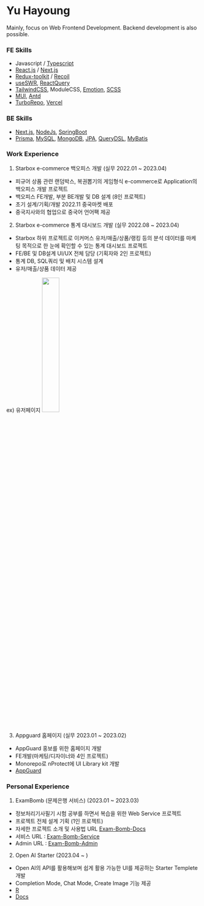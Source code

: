 # Yu Hayoung

Mainly, focus on Web Frontend Development. Backend development is also possible.

### FE Skills
- Javascript / [Typescript](https://www.typescriptlang.org/)
- [React.js](https://reactjs.org/) / [Next.js](https://nextjs.org/)
- [Redux-toolkit](https://redux-toolkit.js.org/) / [Recoil](https://recoiljs.org/)
- [useSWR](https://swr.vercel.app/ko), [ReactQuery](https://react-query-v3.tanstack.com/)
- [TailwindCSS](https://tailwindcss.com/), ModuleCSS, [Emotion](https://emotion.sh/), [SCSS](https://sass-lang.com/)
- [MUI](https://mui.com), [Antd](https://ant.design)
- [TurboRepo](https://turbo.build/), [Vercel](https://vercel.com/)

### BE Skills
- [Next.js](https://nextjs.org/), [NodeJs](https://nodejs.org/), [SpringBoot](https://spring.io/)
- [Prisma](https://www.prisma.io/), [MySQL](https://www.mysql.com/), [MongoDB](https://www.mongodb.com/), [JPA](https://spring.io/projects/spring-data-jpa), [QueryDSL](http://querydsl.com/), [MyBatis](https://mybatis.org/mybatis-3/)


### Work Experience
1. Starbox e-commerce 백오피스 개발 (실무 2022.01 ~ 2023.04)
- 피규어 상품 관련 랜덤박스, 복권뽑기의 게임형식 e-commerce로 Application의 백오피스 개발 프로젝트
- 백오피스 FE개발, 부분 BE개발 및 DB 설계 (8인 프로젝트)
- 초기 설계/기획/개발 2022.11 중국마켓 배포
- 중국지사와의 협업으로 중국어 언어팩 제공

2. Starbox e-commerce 통계 대시보드 개발 (실무 2022.08 ~ 2023.04)
- Starbox 하위 프로젝트로 이커머스 유저/매출/상품/랭킹 등의 분석 데이터를 마케팅 목적으로 한 눈에 확인할 수 있는 통계 대시보드 프로젝트
- FE/BE 및 DB설계 UI/UX 전체 담당 (기획자와 2인 프로젝트)
- 통계 DB, SQL쿼리 및 배치 시스템 설계
- 유저/매출/상품 데이터 제공

 ex) 유저페이지
 <img src="https://user-images.githubusercontent.com/78658208/234579660-48fe3138-9fab-44ba-9062-48e7fc63f03e.png" width="30%">

3. Appguard 홈페이지 (실무 2023.01 ~ 2023.02)
- AppGuard 홍보를 위한 홈페이지 개발
- FE개발(마케팅/디자이너와 4인 프로젝트)
- Monorepo로 nProtect에 UI Library kit 개발
- [AppGuard](https://appguard.nprotect.com/kr/)


### Personal Experience
1. ExamBomb (문제은행 서비스) (2023.01 ~ 2023.03)
- 정보처리기사필기 시험 공부를 하면서 복습을 위한 Web Service 프로젝트
- 프로젝트 전체 설계 기획 (1인 프로젝트)
- 자세한 프로젝트 소개 및 사용법 URL [Exam-Bomb-Docs](https://exam-bomb-docs.vercel.app) 
- 서비스 URL : [Exam-Bomb-Service](https://exam-bomb-service.vercel.app)
- Admin URL : [Exam-Bomb-Admin](https://exam-bomb-admin.vercel.app)

2. Open AI Starter (2023.04 ~ )
- Open AI의 API를 활용해보며 쉽게 활용 가능한 UI를 제공하는 Starter Templete 개발
- Completion Mode, Chat Mode, Create Image 기능 제공
- [R](https://github.com/glory4god/openai-starter)
- [Docs](https://openai-starter-docs.vercel.app/)

<!-- ### Recent interests
Interested in monorepo using [Turborepo](https://turbo.build/). Includes Docs([Nextra](https://nextra.site/)), admin, web and common packages.
In BE, prisma with [next-auth](https://next-auth.js.org/).

Developing a service with the above configuration.

[Exam-Bomb-Service](https://exam-bomb-service.vercel.app)
[Exam-Bomb-Docs](https://exam-bomb-docs.vercel.app)
[Exam-Bomb-Admin](https://exam-bomb-admin.vercel.app) -->



<!--  [![Anurag's github stats](https://github-readme-stats.vercel.app/api?username=glory4god)](https://github.com/anuraghazra/github-readme-stats)  -->
